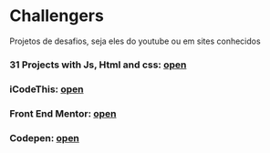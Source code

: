 
# Challengers

Projetos de desafios, seja eles do youtube ou em sites conhecidos

### 31 Projects with Js, Html and css: <a href="/31ProjectsHtmlCssJS"> open</a>

### iCodeThis: <a href="/iCodeThis"> open</a>

### Front End Mentor: <a href="/front-end-mentor"> open</a>

### Codepen: <a href="https://codepen.io/jardelbrasiliano"> open</a>
